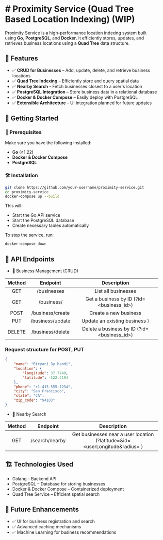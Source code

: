 
# # Proximity Service (Quad Tree Based Location Indexing) (WIP)

Proximity Service is a high-performance location indexing system built using **Go**, **PostgreSQL**, and **Docker**. It efficiently stores, updates, and retrieves business locations using a **Quad Tree** data structure.

## 📌 Features

- ✅ **CRUD for Businesses** – Add, update, delete, and retrieve business locations  
- ✅ **Quad Tree Indexing** – Efficiently store and query spatial data
- ✅ **Nearby Search** – Fetch businesses closest to a user's location  
- ✅ **PostgreSQL Integration** – Store business data in a relational database  
- ✅ **Docker & Docker Compose** – Easily deploy with PostgreSQL  
- ✅ **Extensible Architecture** – UI integration planned for future updates  

## 🚀 Getting Started

### 📌 Prerequisites

Make sure you have the following installed:

- **Go** (≥1.22)  
- **Docker & Docker Compose**
- **PostgreSQL**

### 🛠️ Installation

```sh
git clone https://github.com/your-username/proximity-service.git
cd proximity-service
docker-compose up --build
```
This will:

- Start the Go API service
- Start the PostgreSQL database
- Create necessary tables automatically

To stop the service, run:
```sh
docker-compose down
```

## 🔗 API Endpoints
- 📍 Business Management (CRUD)

| Method | Endpoint    | Description   |
| :---:   | :---: | :---: |
| GET | /businesses   | List all businesses   |
| GET | /business/   | Get a business by ID (?id=<business_id>)   |
| POST | /business/create   | Create a new business   |
| PUT | /business/update   | Update an existing business )   |
| DELETE | /business/delete   | Delete a business by ID  (?id=<business_id>) |

### Request structure for POST, PUT
```json
{
    "name": "Biryani By handi",
    "location": {
        "longitude": 37.7749,
        "latitude": -122.4194
    },
    "phone": "+1-415-555-1234",
    "city": "San Francisco",
    "state": "CA",
    "zip_code": "94103"
}
```

- 📌 Nearby Search
  
| Method | Endpoint    | Description   |
| :---:  | :---: | :---: |
| GET | /search/nearby   | Get businesses near a user location (?latitude=<userLatitude>&id=<userLongitude&radius=<radius> ) |


## 🏗️ Technologies Used
- Golang – Backend API
- PostgreSQL – Database for storing businesses
- Docker & Docker Compose – Containerized deployment
- Quad Tree Service – Efficient spatial search

## 🎯 Future Enhancements
- ✅ UI for business registration and search
- ✅ Advanced caching mechanisms
- ✅ Machine Learning for business recommendations
